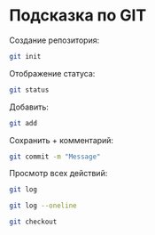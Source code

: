 # Подсказка по GIT

Создание репозитория: 
```sh
git init
```

Отображение статуса:
```sh
git status
```

Добавить:
```sh
git add
```

Сохранить + комментарий:
```sh 
git commit -m "Message"
```

Просмотр всех действий: 
```sh
git log
```

```sh
git log --oneline
```

```sh
git checkout
```
